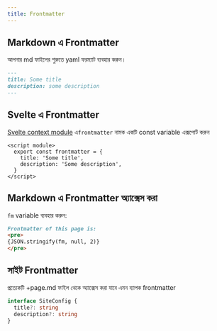 ```yaml
---
title: Frontmatter
---
```


## Markdown এ Frontmatter

আপনার md ফাইলের শুরুতে yaml ফরম্যাট ব্যবহার করুন।

```md
---
title: Some title
description: some description
---
```

## Svelte এ Frontmatter

[Svelte context module](https://svelte.dev/docs#component-format-script-context-module) এ`frontmatter` নামক একটি const variable এক্সপোর্ট করুন

```svelte title="/src/routes/foo/+page.svelte"
<script module>
  export const frontmatter = {
    title: 'Some title',
    description: 'Some description',
  }
</script>
```

## Markdown এ Frontmatter অ্যাক্সেস করা

`fm` variable ব্যবহার করুন:

```md live
Frontmatter of this page is:
<pre>
{JSON.stringify(fm, null, 2)}
</pre>
```

## সাইট Frontmatter

প্রত্যেকটি +page.md ফাইল থেকে অ্যাক্সেস করা যাবে এমন ব্যাপক frontmatter

```ts
interface SiteConfig {
  title?: string
  description?: string
}
```
